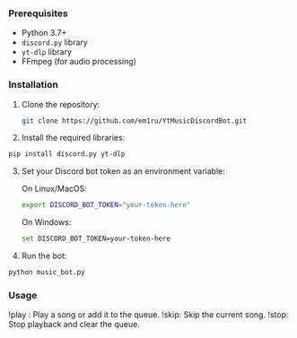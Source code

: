 ### Prerequisites
- Python 3.7+
- `discord.py` library
- `yt-dlp` library
- FFmpeg (for audio processing)

### Installation

1. Clone the repository:
   ```bash
   git clone https://github.com/em1ru/YtMusicDiscordBot.git

2. Install the required libraries:
```bash
pip install discord.py yt-dlp
```
3. Set your Discord bot token as an environment variable:

    On Linux/MacOS:
    ```bash
    export DISCORD_BOT_TOKEN="your-token-here"
    ```
    On Windows:
    ```bash
    set DISCORD_BOT_TOKEN=your-token-here
    ```
4. Run the bot:
```bash
python music_bot.py
```
### Usage

!play <YouTube URL or search query>: Play a song or add it to the queue.
!skip: Skip the current song.
!stop: Stop playback and clear the queue.
